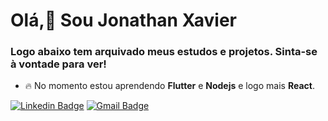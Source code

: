 # Olá,👋 Sou Jonathan Xavier

### Logo abaixo tem arquivado meus estudos e projetos. Sinta-se à vontade para ver!
- :fire: No momento estou aprendendo **Flutter** e **Nodejs** e logo mais **React**.


[![Linkedin Badge](https://img.shields.io/badge/-Jonathan%20Xavier-0A66C2?style=flat-square&logo=Linkedin&logoColor=white&link=https://www.linkedin.com/in/jonathan-xavier-desenvolvedor/)](https://www.linkedin.com/in/jonathan-xavier-desenvolvedor/) 
[![Gmail Badge](https://img.shields.io/badge/-jonathanxavier556@gmail.com-0A66C2?style=flat-square&logo=Gmail&logoColor=white&link=mailto:jonathanxavier556@gmail.com)](mailto:jonathanxavier556@gmail.com)
<!--
**jonathan-xavier/jonathan-xavier** is a ✨ _special_ ✨ repository because its `README.md` (this file) appears on your GitHub profile.

Here are some ideas to get you started:

- 🔭 I’m currently working on ...
- 🌱 I’m currently learning ...
- 👯 I’m looking to collaborate on ...
- 🤔 I’m looking for help with ...
- 💬 Ask me about ...
- 📫 How to reach me: ...
- 😄 Pronouns: ...
- ⚡ Fun fact: ...
-->
